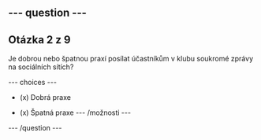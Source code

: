 --- question ---
---
Otázka 2 z 9
---

Je dobrou nebo špatnou praxí posílat účastníkům v klubu soukromé zprávy na sociálních sítích?

--- choices ---
- (x) Dobrá praxe

- (x) Špatná praxe --- /možnosti ---

--- /question ---
